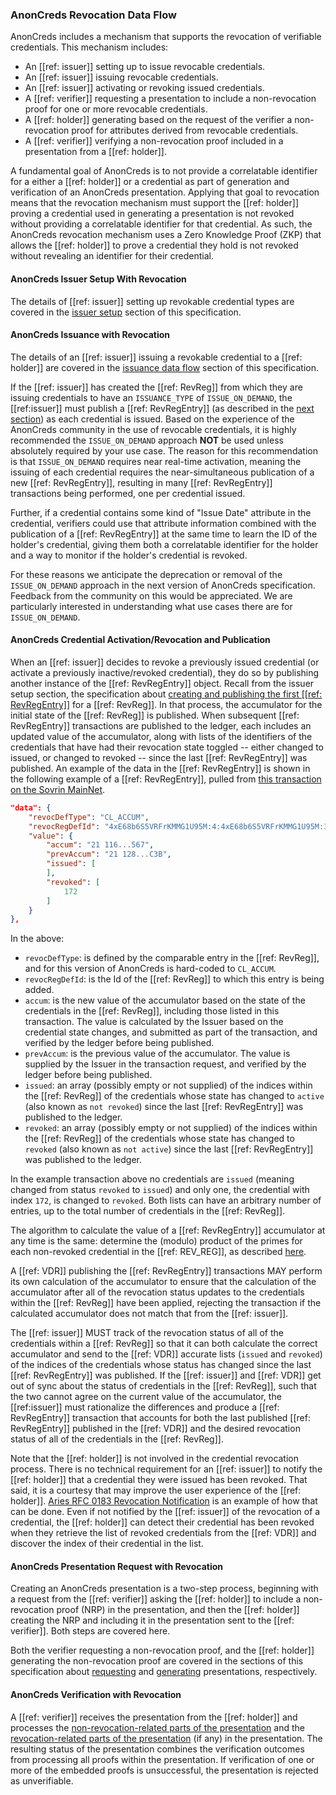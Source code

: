 ### AnonCreds Revocation Data Flow

AnonCreds includes a mechanism that supports the revocation of verifiable
credentials. This mechanism includes:

- An [[ref: issuer]] setting up to issue revocable credentials.
- An [[ref: issuer]] issuing revocable credentials.
- An [[ref: issuer]] activating or revoking issued credentials.
- A [[ref: verifier]] requesting a presentation to include a non-revocation proof
  for one or more revocable credentials.
- A [[ref: holder]] generating based on the request of the verifier a
  non-revocation proof for attributes derived from revocable credentials.
- A [[ref: verifier]] verifying a non-revocation proof included in a
  presentation from a [[ref: holder]].

A fundamental goal of AnonCreds is to not provide a correlatable identifier for
a either a [[ref: holder]] or a credential as part of generation and verification of an AnonCreds
presentation. Applying that goal to revocation means that the revocation
mechanism must support the [[ref: holder]] proving a credential used in generating a
presentation is not revoked without providing a correlatable identifier for that
credential. As such, the AnonCreds revocation mechanism uses a Zero Knowledge
Proof (ZKP) that allows the [[ref: holder]] to prove a credential they hold is not
revoked without revealing an identifier for their credential.

#### AnonCreds Issuer Setup With Revocation

The details of [[ref: issuer]] setting up revokable credential types are covered
in the [issuer
setup](data_flow_setup.md#generating-a-creddef-with-revocation-support) section
of this specification.

#### AnonCreds Issuance with Revocation

The details of an [[ref: issuer]] issuing a revokable credential to a [[ref:
holder]] are covered in the [issuance data
flow](data_flow_issuance.md#issue-credential) section of this specification.

If the [[ref: issuer]] has created the [[ref: RevReg]] from which they are
issuing credentials to have an `ISSUANCE_TYPE` of `ISSUE_ON_DEMAND`, the
[[ref:issuer]] must publish a [[ref: RevRegEntry]] (as described in the [next
section](#anoncreds-credential-activationrevocation-and-publication)) as each
credential is issued. Based on the experience of the AnonCreds community in the
use of revocable credentials, it is highly recommended the `ISSUE_ON_DEMAND`
approach **NOT** be used unless absolutely required by your use case. The reason
for this recommendation is that `ISSUE_ON_DEMAND` requires near real-time
activation, meaning the issuing of each credential requires the
near-simultaneous publication of a new [[ref: RevRegEntry]], resulting in many
[[ref: RevRegEntry]] transactions being performed, one per credential issued.

Further, if a credential contains some kind of "Issue Date" attribute in the
credential, verifiers could use that attribute information combined with the
publication of a [[ref: RevRegEntry]] at the same time to learn the ID of the
holder's credential, giving them both a correlatable identifier for the holder
and a way to monitor if the holder's credential is revoked.

For these reasons we anticipate the deprecation or removal of the
`ISSUE_ON_DEMAND` approach in the next version of AnonCreds specification.
Feedback from the community on this would be appreciated. We are particularly
interested in understanding what use cases there are for `ISSUE_ON_DEMAND`.

#### AnonCreds Credential Activation/Revocation and Publication

When an [[ref: issuer]] decides to revoke a previously issued credential (or
activate a previously inactive/revoked credential), they do so by publishing
another instance of the [[ref: RevRegEntry]] object. Recall from the issuer
setup section, the specification about [creating and publishing the first [[ref:
RevRegEntry]]](data_flow_setup.md#creating-the-initial-revocation-registry-entry-object)
for a [[ref: RevReg]]. In that process, the accumulator for the initial state of
the [[ref: RevReg]] is published. When subsequent [[ref: RevRegEntry]]
transactions are published to the ledger, each includes an updated value of the
accumulator, along with lists of the identifiers of the credentials that have
had their revocation state toggled -- either changed to issued, or changed to
revoked -- since the last [[ref: RevRegEntry]] was published. An example of the
data in the [[ref: RevRegEntry]] is shown in the following example of a [[ref:
RevRegEntry]], pulled from [this transaction on the Sovrin
MainNet](https://indyscan.io/tx/SOVRIN_MAINNET/domain/140326).

``` json
"data": {
    "revocDefType": "CL_ACCUM",
    "revocRegDefId": "4xE68b6S5VRFrKMMG1U95M:4:4xE68b6S5VRFrKMMG1U95M:3:CL:59232:default:CL_ACCUM:4ae1cc6c-f6bd-486c-8057-88f2ce74e960",
    "value": {
        "accum": "21 116...567",
        "prevAccum": "21 128...C3B",
        "issued": [
        ],
        "revoked": [
            172
        ]
    }
},
```

In the above:

- `revocDefType`: is defined by the comparable entry in the [[ref: RevReg]], and for this
  version of AnonCreds is hard-coded to `CL_ACCUM`.
- `revocRegDefId`: is the Id of the [[ref: RevReg]] to which this entry is
  being added.
- `accum`: is the new value of the accumulator based on the state of the
  credentials in the [[ref: RevReg]], including those listed in this transaction. The
  value is calculated by the Issuer based on the credential state changes, and
  submitted as part of the transaction, and verified by the ledger before being
  published.
- `prevAccum`: is the previous value of the accumulator. The value is supplied
  by the Issuer in the transaction request, and verified by the ledger before
  being published.
- `issued`: an array (possibly empty or not supplied) of the indices within the
  [[ref: RevReg]] of the credentials whose state has changed to `active` (also known as
  `not revoked`) since the last [[ref: RevRegEntry]] was published to the ledger.
- `revoked`: an array (possibly empty or not supplied) of the indices within the
  [[ref: RevReg]] of the credentials whose state has changed to `revoked` (also known as
  `not active`) since the last [[ref: RevRegEntry]] was published to the ledger.

In the example transaction above no credentials are `issued` (meaning changed
from status `revoked` to `issued`) and only one, the credential with index
`172`, is changed to `revoked`. Both lists can have an arbitrary number of
entries, up to the total number of credentials in the [[ref: RevReg]].

The algorithm to calculate the value of a [[ref: RevRegEntry]] accumulator at
any time is the same: determine the (modulo) product of the primes for each
non-revoked credential in the [[ref: REV_REG]], as described
[here](data_flow_setup.md#creating-the-initial-revocation-registry-entry-object).

A [[ref: VDR]] publishing the [[ref: RevRegEntry]] transactions MAY perform its own calculation
of the accumulator to ensure that the calculation of the accumulator after all
of the revocation status updates to the credentials within the [[ref: RevReg]] have been
applied, rejecting the transaction if the calculated accumulator does not match that from the [[ref: issuer]].

The [[ref: issuer]] MUST track of the revocation status of all of the credentials
within a [[ref: RevReg]] so that it can both calculate the correct accumulator and send
to the [[ref: VDR]] accurate lists (`issued` and `revoked`) of the indices of the
credentials whose status has changed since the last [[ref: RevRegEntry]] was published.
If the [[ref: issuer]] and [[ref: VDR]] get out of sync about the status of
credentials in the [[ref: RevReg]], such that the two cannot agree on the current value
of the accumulator, the [[ref:issuer]] must rationalize the differences and
produce a [[ref: RevRegEntry]] transaction that accounts for both the last published
[[ref: RevRegEntry]] published in the [[ref: VDR]] and the desired revocation status of all of the
credentials in the [[ref: RevReg]].

Note that the [[ref: holder]] is not involved in the credential revocation
process. There is no technical requirement for an [[ref: issuer]] to notify the
[[ref: holder]] that a credential they were issued has been revoked. That said, it is a
courtesy that may improve the user experience of the [[ref: holder]]. [Aries RFC 0183
Revocation
Notification](https://github.com/hyperledger/aries-rfcs/tree/main/features/0183-revocation-notification)
is an example of how that can be done. Even if not notified by the [[ref:
issuer]] of the revocation of a credential, the [[ref: holder]] can detect their
credential has been revoked when they retrieve the list of revoked credentials
from the [[ref: VDR]] and discover the index of their credential in the list.

#### AnonCreds Presentation Request with Revocation

Creating an AnonCreds presentation is a two-step process, beginning with a
request from the [[ref: verifier]] asking the [[ref: holder]] to include a
non-revocation proof (NRP) in the presentation, and then the [[ref: holder]]
creating the NRP and including it in the presentation sent to the [[ref:
verifier]]. Both steps are covered here.

Both the verifier requesting a non-revocation proof, and the [[ref: holder]]
generating the non-revocation proof are covered in the sections of this
specification about [requesting](#request-non-revocation-proofs) and
[generating](#generate-non-revocation-proofs) presentations, respectively.

#### AnonCreds Verification with Revocation

A [[ref: verifier]] receives the presentation from the [[ref: holder]] and
processes the [non-revocation-related parts of the presentation](#verify-presentation) and
the [revocation-related parts of the presentation](#verify-non-revocation-proof)
(if any) in the presentation. The resulting status of the presentation combines the
verification outcomes from processing all proofs within the presentation. If 
verification of one or more of the embedded proofs is unsuccessful, the
presentation is rejected as unverifiable.
